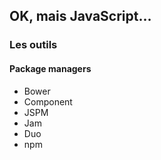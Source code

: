 ## OK, mais JavaScript…

### Les outils

#### Package managers

* Bower
* Component
* JSPM
* Jam
* Duo
* npm

